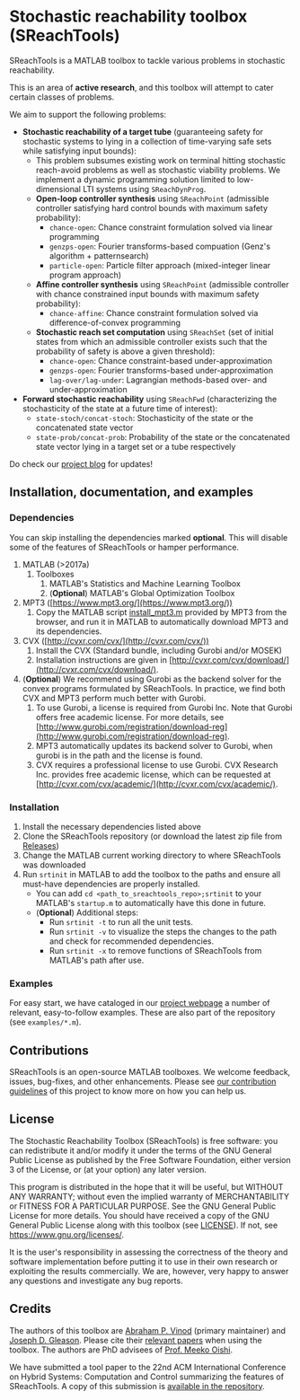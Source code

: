 # Stochastic reachability toolbox (SReachTools)

SReachTools is a MATLAB toolbox to tackle various problems in stochastic
reachability.

This is an area of **active research**, and this toolbox will attempt to cater
certain classes of problems.  

We aim to support the following problems:
 - **Stochastic reachability of a target tube** (guaranteeing safety for stochastic
   systems to lying in a collection of time-varying safe sets while satisfying
   input bounds):
    - This problem subsumes existing work on terminal hitting stochastic reach-avoid
      problems as well as stochastic viability problems. We implement a
      dynamic programming solution limited to low-dimensional LTI systems using
      `SReachDynProg`.
    - **Open-loop controller synthesis** using `SReachPoint` (admissible controller satisfying hard
      control bounds with maximum safety probability):
        - `chance-open`: Chance constraint formulation solved via linear
          programming
        - `genzps-open`: Fourier transforms-based compuation (Genz's algorithm +
          patternsearch)
        - `particle-open`: Particle filter approach (mixed-integer linear
          program approach)
    - **Affine controller synthesis** using `SReachPoint` (admissible controller with chance constrained
      input bounds with maximum safety probability):
        - `chance-affine`: Chance constraint formulation solved via
          difference-of-convex programming
    - **Stochastic reach set computation** using `SReachSet` (set of initial
      states from which an admissible controller exists such that the
      probability of safety is above a given threshold):
        - `chance-open`: Chance constraint-based under-approximation
        - `genzps-open`: Fourier transforms-based under-approximation
        - `lag-over/lag-under`: Lagrangian methods-based over- and
          under-approximation
 - **Forward stochastic reachability** using `SReachFwd` (characterizing the
   stochasticity of the state at a future time of interest):
      - `state-stoch/concat-stoch`: Stochasticity of the state or the
          concatenated state vector
      - `state-prob/concat-prob`: Probability of the state or the concatenated
          state vector lying in a target set or a tube respectively

Do check our [project blog](https://unm-hscl.github.io/SReachTools/blog/) for
updates!

## Installation, documentation, and examples

### Dependencies

You can skip installing the dependencies marked **optional**.
This will disable some of the features of SReachTools or hamper performance.

1. MATLAB (>2017a)
    1. Toolboxes
        1. MATLAB's Statistics and Machine Learning Toolbox
        1. (**Optional**) MATLAB's Global Optimization Toolbox
1. MPT3 ([https://www.mpt3.org/](https://www.mpt3.org/))
    1. Copy the MATLAB script [install_mpt3.m](https://www.mpt3.org/Main/Installation?action=download&upname=install_mpt3.m)
       provided by MPT3 from the browser, and run it in MATLAB to automatically
       download MPT3 and its dependencies.
1. CVX ([http://cvxr.com/cvx/](http://cvxr.com/cvx/))
    1. Install the CVX (Standard bundle, including Gurobi and/or MOSEK)
    1. Installation instructions are given in [http://cvxr.com/cvx/download/](http://cvxr.com/cvx/download/).
1. (**Optional**) We recommend using Gurobi as the backend solver for the convex
   programs formulated by SReachTools. In practice, we find both CVX and MPT3
   perform much better with Gurobi.
    1. To use Gurobi, a license is required from Gurobi Inc. Note that Gurobi
       offers free academic license. For more details, see
       [http://www.gurobi.com/registration/download-reg](http://www.gurobi.com/registration/download-reg).
    1. MPT3 automatically updates its backend solver to Gurobi, when gurobi is
       in the path and the license is found.
    1. CVX requires a professional license to use Gurobi. CVX Research Inc.
       provides free academic license, which can be requested at
       [http://cvxr.com/cvx/academic/](http://cvxr.com/cvx/academic/).

### Installation

1. Install the necessary dependencies listed above
1. Clone the SReachTools repository (or download the latest zip file from
   [Releases](https://github.com/unm-hscl/SReachTools/releases))
1. Change the MATLAB current working directory to where SReachTools was
   downloaded
1. Run `srtinit` in MATLAB to add the toolbox to the paths and ensure all
   must-have dependencies are properly installed.
   - You can add `cd <path_to_sreachtools_repo>;srtinit` to your MATLAB's
     `startup.m` to automatically have this done in future.
   - (**Optional**) Additional steps:
       - Run `srtinit -t` to run all the unit tests.
       - Run `srtinit -v` to visualize the steps the changes to the path and
         check for recommended dependencies.  
       - Run `srtinit -x` to remove functions of SReachTools from MATLAB's path
         after use.  

### Examples

For easy start, we have cataloged in our [project
webpage](https://unm-hscl.github.io/SReachTools/examples/) a number of relevant,
easy-to-follow examples. These are also part of the repository (see
`examples/*.m`). 

## Contributions

SReachTools is an open-source MATLAB toolboxes. We welcome feedback, issues,
bug-fixes, and other enhancements.  Please see [our contribution
guidelines](./CONTRIBUTING.md) of this project to know more on how you can help
us.

## License

The Stochastic Reachability Toolbox (SReachTools) is free software: you can
redistribute it and/or modify it under the terms of the GNU General Public
License as published by the Free Software Foundation, either version 3 of the
License, or (at your option) any later version.

This program is distributed in the hope that it will be useful, but WITHOUT ANY
WARRANTY; without even the implied warranty of MERCHANTABILITY or FITNESS FOR A
PARTICULAR PURPOSE.  See the GNU General Public License for more details.  You
should have received a copy of the GNU General Public License along with this
toolbox (see [LICENSE](./LICENSE)).  If not, see
<https://www.gnu.org/licenses/>.

It is the user's responsibility in assessing the correctness of the theory and
software implementation before putting it to use in their own research or
exploiting the results commercially. We are, however, very happy to answer any
questions and investigate any bug reports.

## Credits

The authors of this toolbox are [Abraham P.
Vinod](https://abyvinod.github.io/) (primary maintainer) and [Joseph D.
Gleason](http://www.unm.edu/~gleasonj/).  Please cite their [relevant
papers](https://scholar.google.com/citations?user=yb5Z7AwAAAAJ&hl=en) when using
the toolbox.  The authors are PhD advisees of [Prof. Meeko
Oishi](http://www.unm.edu/~oishi/).

We have submitted a tool paper to the 22nd ACM International Conference on
Hybrid Systems: Computation and Control summarizing the features of SReachTools.
A copy of this submission is [available in the repository](./SReachTools.pdf).
